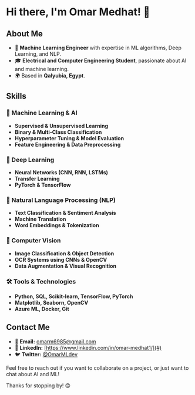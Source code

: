 # Hi there, I'm Omar Medhat! 👋  

## About Me  

- 🤖 **Machine Learning Engineer** with expertise in ML algorithms, Deep Learning, and NLP.  
- 🎓 **Electrical and Computer Engineering Student**, passionate about AI and machine learning.
- 🌍 Based in **Qalyubia, Egypt**.  

## Skills  

### 📌 Machine Learning & AI  
- **Supervised & Unsupervised Learning**  
- **Binary & Multi-Class Classification**  
- **Hyperparameter Tuning & Model Evaluation**  
- **Feature Engineering & Data Preprocessing**  

### 🧠 Deep Learning  
- **Neural Networks (CNN, RNN, LSTMs)**  
- **Transfer Learning**  
- **PyTorch & TensorFlow**  

### 📝 Natural Language Processing (NLP)  
- **Text Classification & Sentiment Analysis**  
- **Machine Translation**  
- **Word Embeddings & Tokenization**  

### 🎯 Computer Vision  
- **Image Classification & Object Detection**  
- **OCR Systems using CNNs & OpenCV**  
- **Data Augmentation & Visual Recognition**  

### 🛠 Tools & Technologies  
- **Python, SQL, Scikit-learn, TensorFlow, PyTorch**  
- **Matplotlib, Seaborn, OpenCV**  
- **Azure ML, Docker, Git**  


## Contact Me  

- 📧 **Email:** [omarm6985@gmail.com](mailto:yomarm6985@gmail.com)  
- 💼 **LinkedIn:** [https://www.linkedin.com/in/omar-medhat1/](#)  
- 🐦 **Twitter:** [@OmarMLdev](https://x.com/OmarMLdev)  

Feel free to reach out if you want to collaborate on a project, or just want to chat about AI and ML!  

Thanks for stopping by! 😊
